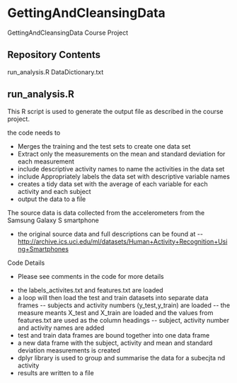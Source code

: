 GettingAndCleansingData
=======================
GettingAndCleansingData Course Project

Repository Contents
-------------------
run_analysis.R
DataDictionary.txt

run_analysis.R
--------------
This R script is used to generate the output file as described in the course project.

the code needs to
- Merges the training and the test sets to create one data set
- Extract only the measurements on the mean and standard deviation for each measurement
- include descriptive activity names to name the activities in the data set
- include Appropriately labels the data set with descriptive variable names
- creates a tidy data set with the average of each variable for each activity and each subject 
- output the data to a file

The source data is data collected from the accelerometers from the Samsung Galaxy S smartphone
- the original source data and full descriptions can be found at
-- http://archive.ics.uci.edu/ml/datasets/Human+Activity+Recognition+Using+Smartphones

Code Details
* Please see comments in the code for more details
- the labels_activites.txt and features.txt are loaded
- a loop will then load the test and train datasets into separate data frames
-- subjects and activity numbers (y_test,y_train) are loaded
-- the measure meants X_test and X_train are loaded and the values from features.txt are used as the column headings
-- subject, activity number and activity names are added
- test and train data frames are bound together into one data frame
- a new data frame with the subject, activity and mean and standard deviation measurements is created
- dplyr library is used to group and summarise the data for a subecjta nd activity
- results are written to a file




